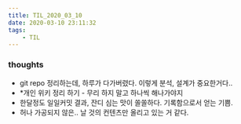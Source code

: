 ```yaml
---
title: TIL_2020_03_10
date: 2020-03-10 23:11:32
tags:
    - TIL
---
```



### thoughts
- git repo 정리하는데, 하루가 다가버렸다. 이렇게 분석, 설계가 중요한거다..
- *개인 위키 정리 하기 - 무리 하지 말고 하나씩 해나가야지
- 한달정도 일일커밋 결과, 잔디 심는 맛이 쏠쏠하다. 기록함으로서 얻는 기쁨.
- 허나 가공되지 않은.. 날 것의 컨텐츠만 올리고 있는 거 같다.
